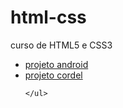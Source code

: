 # html-css
 curso de HTML5 e CSS3
    <ul>
    <li><a href="https://fernandoromeroalves.github.io/projeto-android/">projeto android</a></li>
    <li><a href="https://fernandoromeroalves.github.io/html-css/desafios/desafio012/index.html">projeto cordel</a></li>
       
    </ul>
